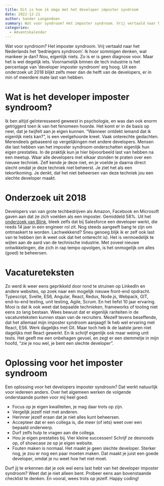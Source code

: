 ```yaml
---
title: Dit is hoe ik omga met het developer imposter syndroom
date: 2022-12-21
author: Sander Langendoen
summary: Wat voor syndroom? Het imposter syndroom. Vrij vertaald naar het Nederlands het ‘bedriegers syndroom’. Ik hoor sommigen denken, wat mankeer je dan? Nou, eigenlijk niets. Zo is er is geen diagnose voor. Maar het is wel degelijk iets. Voornamelijk binnen de tech industrie is het percentage van ‘developer imposter syndroom’ erg hoog. Uit een onderzoek uit 2018 blijkt zelfs meer dan de helft van de developers, er in min of meerdere mate last van hebben.
categories: 
  - Adventskalender
---
```

Wat voor syndroom? Het imposter syndroom. Vrij vertaald naar het Nederlands het ‘bedriegers syndroom’. Ik hoor sommigen denken, wat mankeer je dan? Nou, eigenlijk niets. Zo is er is geen diagnose voor. Maar het is wel degelijk iets. Voornamelijk binnen de tech industrie is het percentage van ‘developer imposter syndroom’ erg hoog. Uit een onderzoek uit 2018 blijkt zelfs meer dan de helft van de developers, er in min of meerdere mate last van hebben.

# Wat is het developer imposter syndroom?

Ik ben altijd geïnteresseerd geweest in psychologie, en was dan ook enorm getriggerd toen ik van het fenomeen hoorde. Het komt er in de basis op neer, dat je twijfelt aan je eigen kunnen. “Wanneer ontdekt iemand dat ik eigenlijk niets kan?”, is een veelgehoorde kreet. Vaak onterechte gedachten. Merendeels gebaseerd op vergelijkingen met andere developers. Mensen die last hebben van het imposter syndroom onderschatten eigenlijk hun eigen prestaties. In de praktijk kun je hier bijvoorbeeld last van hebben na een meetup. Waar alle developers met elkaar stonden te praten over een nieuwe techniek. Zelf kende je deze niet, en je voelde je daarna direct slecht omdat je deze techniek niet beheerst. Je ziet het als een tekortkoming. Je denkt, dat het niet beheersen van deze techniek jou een slechte developer maakt.

# Onderzoek uit 2018

Developers van van grote techbedrijven als Amazon, Facebook en Microsoft gaven aan dat ze zich voelden als een imposter. Gemiddeld 58%. Uit het [onderzoek van Blink](https://www.teamblind.com/blog/index.php/2018/09/05/58-percent-of-tech-workers-feel-like-impostors/), bleek zelfs dat bij Salesforce een developer werkt, die reeds 14 jaar in een engineer rol zit. Nog steeds aangeeft bang te zijn om ontmaskert te worden. Lachwekkend? Sneu genoeg blijk ik er zelf ook last van te hebben (en ik weet ook dat het onterecht is). Het is vermoedelijk te wijten aan de aard van de technische industrie. Met zoveel nieuwe ontwikkelingen, die zich in rap tempo opvolgen, is het onmogelijk om alles (goed) te beheersen.

# Vacatureteksten

Zo werd ik weer eens geprikkeld door rond te struinen op LinkedIn en andere websites, op zoek naar een mogelijk nieuwe front-end opdracht. Typescript, Svelte, ES6, Angular, React, Redux, Node.js, Webpack, GIT, end-to-end testing, unit testing, Agile, Scrum. En het liefst 10 jaar ervaring. Mooi is dat ik ook weet dat bepaalde technieken, frameworks of tooling niet eens zo lang bestaan. Wees bewust dat er eigenlijk rariteiten in de vacatureteksten kunnen staan van de recruiters. Mezelf tevens beseffende, dat het allemaal mijn imposter syndroom aanjaagt! Ik heb wel ervaring met React, ES6. Werk dagelijks met Git. Maar toch heb ik de laatste jaren niet dagelijks met React gewerkt. En ik schrijf eigenlijk ook maar weinig unit tests. Het geeft me een onbehagen gevoel, en zegt er een stemmetje in mijn hoofd, “zie je nou wel, je bent een slechte developer”.

# Oplossing voor het imposter syndroom

Een oplossing voor het developers imposter syndroom? Dat werkt natuurlijk voor iedereen anders. Over het algemeen werken de volgende onderstaande punten voor mij heel goed:

* Focus op je eigen kwaliteiten, je mag daar trots op zijn.
* Vergelijk jezelf niet met anderen.
* Herinner jezelf eraan dat je niet alles kunt beheersen.
* Accepteer dat er een collega is, die meer (of iets) weet over een bepaald onderwerp.
* Durf zelfs hulp te vragen aan die collega.
* Hou je eigen prestaties bij. Vier kleine successen! Schrijf ze desnoods op, of showcase ze op je eigen website.
* Fouten maken is normaal. Het maakt je geen slechte developer. Sterker nog, je zou er nog een paar moeten maken. Dat maakt je juist een goede developer, omdat je nu weet hoe het niet moet.

Durf jij te erkennen dat je ook wel eens last hebt van het developer imposter syndroom? Weet dat je niet alleen bent. Probeer eens aan bovenstaande checklist te denken. En vooral, wees trots op jezelf. Happy coding!
